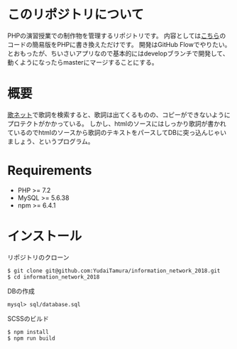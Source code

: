 # このリポジトリについて
 PHPの演習授業での制作物を管理するリポジトリです。
 内容としては[こちら](https://github.com/YudaiTamura/lyrics-parser-for-practice)のコードの簡易版をPHPに書き換えただけです。
 開発はGitHub Flowでやりたい。とおもったが、ちいさいアプリなので基本的にはdevelopブランチで開発して、動くようになったらmasterにマージすることにする。

# 概要
[歌ネット](https://www.uta-net.com)で歌詞を検索すると、歌詞は出てくるものの、コピーができないようにプロテクトがかかっている。
しかし、htmlのソースにはしっかり歌詞が書かれているのでhtmlのソースから歌詞のテキストをパースしてDBに突っ込んじゃいましょう、というプログラム。

# Requirements
* PHP >= 7.2
* MySQL >= 5.6.38
* npm >= 6.4.1

# インストール
リポジトリのクローン
```
$ git clone git@github.com:YudaiTamura/information_network_2018.git
$ cd information_network_2018
```
DBの作成
```
mysql> sql/database.sql
```
SCSSのビルド
```
$ npm install
$ npm run build
```